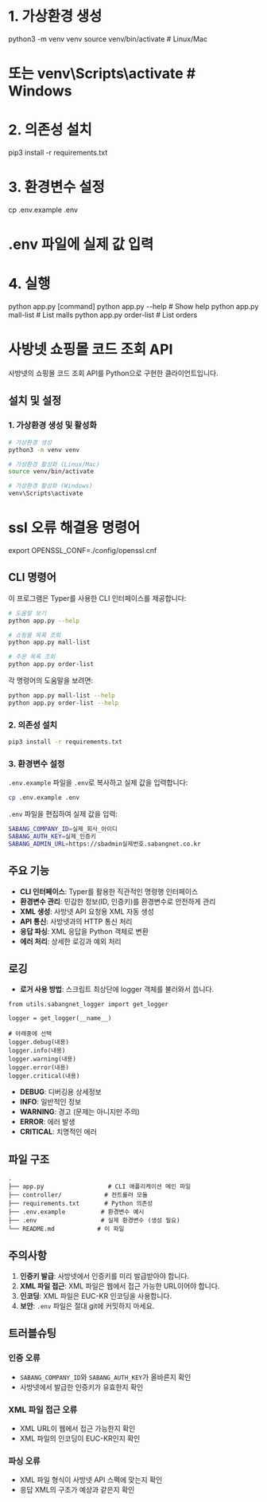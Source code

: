 # 1. 가상환경 생성
python3 -m venv venv
source venv/bin/activate  # Linux/Mac
# 또는 venv\Scripts\activate  # Windows

# 2. 의존성 설치
pip3 install -r requirements.txt

# 3. 환경변수 설정
cp .env.example .env
# .env 파일에 실제 값 입력

# 4. 실행
python app.py [command]
python app.py --help          # Show help
python app.py mall-list       # List malls
python app.py order-list      # List orders

# 사방넷 쇼핑몰 코드 조회 API

사방넷의 쇼핑몰 코드 조회 API를 Python으로 구현한 클라이언트입니다.

## 설치 및 설정

### 1. 가상환경 생성 및 활성화

```bash
# 가상환경 생성
python3 -m venv venv

# 가상환경 활성화 (Linux/Mac)
source venv/bin/activate

# 가상환경 활성화 (Windows)
venv\Scripts\activate
```
# ssl 오류 해결용 명령어
export OPENSSL_CONF=./config/openssl.cnf

## CLI 명령어

이 프로그램은 Typer를 사용한 CLI 인터페이스를 제공합니다:

```bash
# 도움말 보기
python app.py --help

# 쇼핑몰 목록 조회
python app.py mall-list

# 주문 목록 조회
python app.py order-list
```

각 명령어의 도움말을 보려면:
```bash
python app.py mall-list --help
python app.py order-list --help
```

### 2. 의존성 설치

```bash
pip3 install -r requirements.txt
```

### 3. 환경변수 설정

`.env.example` 파일을 `.env`로 복사하고 실제 값을 입력합니다:

```bash
cp .env.example .env
```

`.env` 파일을 편집하여 실제 값을 입력:

```bash
SABANG_COMPANY_ID=실제_회사_아이디
SABANG_AUTH_KEY=실제_인증키
SABANG_ADMIN_URL=https://sbadmin실제번호.sabangnet.co.kr
```

## 주요 기능

- **CLI 인터페이스**: Typer를 활용한 직관적인 명령행 인터페이스
- **환경변수 관리**: 민감한 정보(ID, 인증키)를 환경변수로 안전하게 관리
- **XML 생성**: 사방넷 API 요청용 XML 자동 생성
- **API 통신**: 사방넷과의 HTTP 통신 처리
- **응답 파싱**: XML 응답을 Python 객체로 변환
- **에러 처리**: 상세한 로깅과 예외 처리

## 로깅

- **로거 사용 방법**: 스크립트 최상단에 logger 객체를 불러와서 씁니다.

```
from utils.sabangnet_logger import get_logger

logger = get_logger(__name__)

# 아래중에 선택
logger.debug(내용)
logger.info(내용)
logger.warning(내용)
logger.error(내용)
logger.critical(내용)
```

- **DEBUG**: 디버깅용 상세정보
- **INFO**: 일반적인 정보
- **WARNING**: 경고 (문제는 아니지만 주의)
- **ERROR**: 에러 발생
- **CRITICAL**: 치명적인 에러

## 파일 구조

```
.
├── app.py                  # CLI 애플리케이션 메인 파일
├── controller/            # 컨트롤러 모듈
├── requirements.txt       # Python 의존성
├── .env.example          # 환경변수 예시
├── .env                  # 실제 환경변수 (생성 필요)
└── README.md            # 이 파일
```

## 주의사항

1. **인증키 발급**: 사방넷에서 인증키를 미리 발급받아야 합니다.
2. **XML 파일 접근**: XML 파일은 웹에서 접근 가능한 URL이어야 합니다.
3. **인코딩**: XML 파일은 EUC-KR 인코딩을 사용합니다.
4. **보안**: `.env` 파일은 절대 git에 커밋하지 마세요.

## 트러블슈팅

### 인증 오류
- `SABANG_COMPANY_ID`와 `SABANG_AUTH_KEY`가 올바른지 확인
- 사방넷에서 발급한 인증키가 유효한지 확인

### XML 파일 접근 오류
- XML URL이 웹에서 접근 가능한지 확인
- XML 파일의 인코딩이 EUC-KR인지 확인

### 파싱 오류
- XML 파일 형식이 사방넷 API 스펙에 맞는지 확인
- 응답 XML의 구조가 예상과 같은지 확인